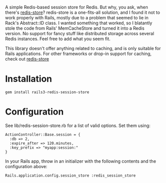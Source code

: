 A simple Redis-based session store for Redis. But why, you ask,
when there's [redis-store](http://github.com/jodosha/redis-store/)?
redis-store is a one-fits-all solution, and I found it not to work
properly with Rails, mostly due to a problem that seemed to lie in
Rack's Abstract::ID class. I wanted something that worked, so I
blatantly stole the code from Rails' MemCacheStore and turned it
into a Redis version. No support for fancy stuff like distributed
storage across several Redis instances. Feel free to add what you
seem fit.

This library doesn't offer anything related to caching, and is
only suitable for Rails applications. For other frameworks or
drop-in support for caching, check out
[redis-store](http://github.com/jodosha/redis-store/)

Installation
============

    gem install rails3-redis-session-store

Configuration
=============

See lib/redis-session-store.rb for a list of valid options.
Set them using:

    ActionController::Base.session = {
      :db => 2,
      :expire_after => 120.minutes,
      :key_prefix => "myapp:session:"
    }
    

In your Rails app, throw in an initializer with the following contents
and the configuration above:

    Rails.application.config.session_store :redis_session_store
